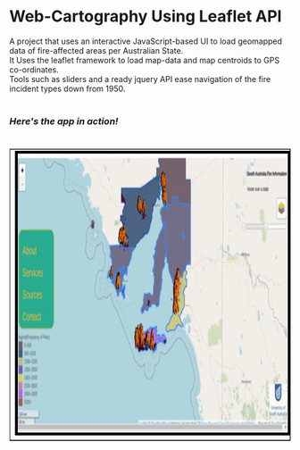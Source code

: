 # Web-Cartography Using Leaflet API
A project that uses an interactive JavaScript-based UI to load geomapped data of fire-affected areas per Australian State. 
<br />It Uses the leaflet framework to load map-data and map
centroids to GPS co-ordinates. 
<br />Tools such as sliders and a ready jquery API ease navigation of the fire incident types down from 1950.
<br /><br /><h3><em>Here's the app in action!</em><h3>
<table  border="1" align="left"><tr><td><img style="border:5px solid black;" src="/demonstation.gif" width="700" height="500"></td></tr></table>
